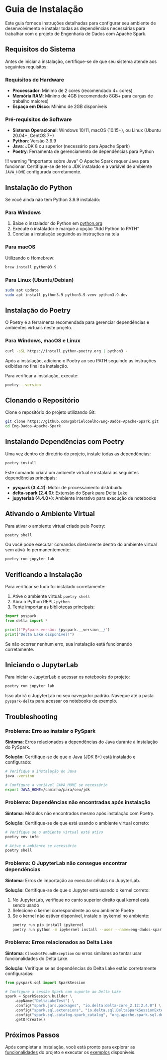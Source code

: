 # Guia de Instalação

Este guia fornece instruções detalhadas para configurar seu ambiente de desenvolvimento e instalar todas as dependências necessárias para trabalhar com o projeto de Engenharia de Dados com Apache Spark.

## Requisitos do Sistema

Antes de iniciar a instalação, certifique-se de que seu sistema atende aos seguintes requisitos:

### Requisitos de Hardware
- **Processador**: Mínimo de 2 cores (recomendado 4+ cores)
- **Memória RAM**: Mínimo de 4GB (recomendado 8GB+ para cargas de trabalho maiores)
- **Espaço em Disco**: Mínimo de 2GB disponíveis

### Pré-requisitos de Software
- **Sistema Operacional**: Windows 10/11, macOS (10.15+), ou Linux (Ubuntu 20.04+, CentOS 7+)
- **Python**: Versão 3.9.9
- **Java**: JDK 8 ou superior (necessário para Apache Spark)
- **Poetry**: Ferramenta de gerenciamento de dependências para Python

!!! warning "Importante sobre Java"
    O Apache Spark requer Java para funcionar. Certifique-se de ter o JDK instalado e a variável de ambiente `JAVA_HOME` configurada corretamente.

## Instalação do Python

Se você ainda não tem Python 3.9.9 instalado:

### Para Windows
1. Baixe o instalador do Python em [python.org](https://www.python.org/downloads/)
2. Execute o instalador e marque a opção "Add Python to PATH"
3. Conclua a instalação seguindo as instruções na tela

### Para macOS
Utilizando o Homebrew:
```bash
brew install python@3.9
```

### Para Linux (Ubuntu/Debian)
```bash
sudo apt update
sudo apt install python3.9 python3.9-venv python3.9-dev
```

## Instalação do Poetry

O Poetry é a ferramenta recomendada para gerenciar dependências e ambientes virtuais neste projeto.

### Para Windows, macOS e Linux
```bash
curl -sSL https://install.python-poetry.org | python3 -
```

Após a instalação, adicione o Poetry ao seu PATH seguindo as instruções exibidas no final da instalação.

Para verificar a instalação, execute:
```bash
poetry --version
```

## Clonando o Repositório

Clone o repositório do projeto utilizando Git:

```bash
git clone https://github.com/gabrielcoelho/Eng-Dados-Apache-Spark.git
cd Eng-Dados-Apache-Spark
```

## Instalando Dependências com Poetry

Uma vez dentro do diretório do projeto, instale todas as dependências:

```bash
poetry install
```

Este comando criará um ambiente virtual e instalará as seguintes dependências principais:
- **pyspark (3.4.2)**: Motor de processamento distribuído
- **delta-spark (2.4.0)**: Extensão do Spark para Delta Lake
- **jupyterlab (4.4.0+)**: Ambiente interativo para execução de notebooks

## Ativando o Ambiente Virtual

Para ativar o ambiente virtual criado pelo Poetry:

```bash
poetry shell
```

Ou você pode executar comandos diretamente dentro do ambiente virtual sem ativá-lo permanentemente:

```bash
poetry run jupyter lab
```

## Verificando a Instalação

Para verificar se tudo foi instalado corretamente:

1. Ative o ambiente virtual: `poetry shell`
2. Abra o Python REPL: `python`
3. Tente importar as bibliotecas principais:

```python
import pyspark
from delta import *

print(f"PySpark versão: {pyspark.__version__}")
print("Delta Lake disponível!")
```

Se não ocorrer nenhum erro, sua instalação está funcionando corretamente.

## Iniciando o JupyterLab

Para iniciar o JupyterLab e acessar os notebooks do projeto:

```bash
poetry run jupyter lab
```

Isso abrirá o JupyterLab no seu navegador padrão. Navegue até a pasta `pyspark-delta` para acessar os notebooks de exemplo.

## Troubleshooting

### Problema: Erro ao instalar o PySpark

**Sintoma**: Erros relacionados a dependências do Java durante a instalação do PySpark.

**Solução**: Certifique-se de que o Java (JDK 8+) está instalado e configurado:
```bash
# Verifique a instalação do Java
java -version

# Configure a variável JAVA_HOME se necessário
export JAVA_HOME=/caminho/para/seu/jdk
```

### Problema: Dependências não encontradas após instalação

**Sintoma**: Módulos não encontrados mesmo após instalação com Poetry.

**Solução**: Certifique-se de que está usando o ambiente virtual correto:
```bash
# Verifique se o ambiente virtual está ativo
poetry env info

# Ative o ambiente se necessário
poetry shell
```

### Problema: O JupyterLab não consegue encontrar dependências

**Sintoma**: Erros de importação ao executar células no JupyterLab.

**Solução**: Certifique-se de que o Jupyter está usando o kernel correto:
1. No JupyterLab, verifique no canto superior direito qual kernel está sendo usado
2. Selecione o kernel correspondente ao seu ambiente Poetry
3. Se o kernel não estiver disponível, instale o ipykernel no ambiente:
   ```bash
   poetry run pip install ipykernel
   poetry run python -m ipykernel install --user --name=eng-dados-spark
   ```

### Problema: Erros relacionados ao Delta Lake

**Sintoma**: `ClassNotFoundException` ou erros similares ao tentar usar funcionalidades do Delta Lake.

**Solução**: Verifique se as dependências do Delta Lake estão corretamente configuradas:
```python
from pyspark.sql import SparkSession

# Configure a sessão Spark com suporte ao Delta Lake
spark = SparkSession.builder \
    .appName("DeltaLakeTest") \
    .config("spark.jars.packages", "io.delta:delta-core_2.12:2.4.0") \
    .config("spark.sql.extensions", "io.delta.sql.DeltaSparkSessionExtension") \
    .config("spark.sql.catalog.spark_catalog", "org.apache.spark.sql.delta.catalog.DeltaCatalog") \
    .getOrCreate()
```

## Próximos Passos

Após completar a instalação, você está pronto para explorar as [funcionalidades](funcionalidades.md) do projeto e executar os [exemplos](exemplos.md) disponíveis.

